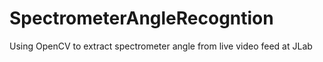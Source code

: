 # SpectrometerAngleRecogntion
Using OpenCV to extract spectrometer angle from live video feed at JLab

